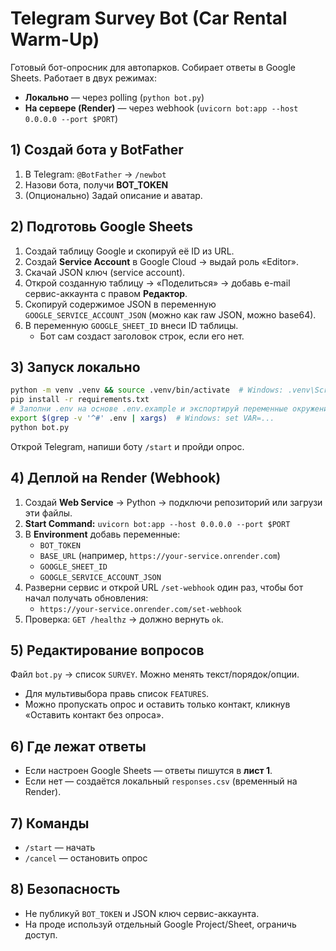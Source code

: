 # Telegram Survey Bot (Car Rental Warm-Up)

Готовый бот-опросник для автопарков. Собирает ответы в Google Sheets. Работает в двух режимах:
- **Локально** — через polling (`python bot.py`)
- **На сервере (Render)** — через webhook (`uvicorn bot:app --host 0.0.0.0 --port $PORT`)

## 1) Создай бота у BotFather
1. В Telegram: `@BotFather` → `/newbot`
2. Назови бота, получи **BOT_TOKEN**
3. (Опционально) Задай описание и аватар.

## 2) Подготовь Google Sheets
1. Создай таблицу Google и скопируй её ID из URL.
2. Создай **Service Account** в Google Cloud → выдай роль «Editor».
3. Скачай JSON ключ (service account).
4. Открой созданную таблицу → «Поделиться» → добавь e-mail сервис-аккаунта с правом **Редактор**.
5. Скопируй содержимое JSON в переменную `GOOGLE_SERVICE_ACCOUNT_JSON` (можно как raw JSON, можно base64).
6. В переменную `GOOGLE_SHEET_ID` внеси ID таблицы.
   - Бот сам создаст заголовок строк, если его нет.

## 3) Запуск локально
```bash
python -m venv .venv && source .venv/bin/activate  # Windows: .venv\Scripts\activate
pip install -r requirements.txt
# Заполни .env на основе .env.example и экспортируй переменные окружения
export $(grep -v '^#' .env | xargs)  # Windows: set VAR=...
python bot.py
```
Открой Telegram, напиши боту `/start` и пройди опрос.

## 4) Деплой на Render (Webhook)
1. Создай **Web Service** → Python → подключи репозиторий или загрузи эти файлы.
2. **Start Command:** `uvicorn bot:app --host 0.0.0.0 --port $PORT`
3. В **Environment** добавь переменные:
   - `BOT_TOKEN`
   - `BASE_URL` (например, `https://your-service.onrender.com`)
   - `GOOGLE_SHEET_ID`
   - `GOOGLE_SERVICE_ACCOUNT_JSON`
4. Разверни сервис и открой URL `/set-webhook` один раз, чтобы бот начал получать обновления:
   - `https://your-service.onrender.com/set-webhook`
5. Проверка: `GET /healthz` → должно вернуть `ok`.

## 5) Редактирование вопросов
Файл `bot.py` → список `SURVEY`. Можно менять текст/порядок/опции.
- Для мультивыбора правь список `FEATURES`.
- Можно пропускать опрос и оставить только контакт, кликнув «Оставить контакт без опроса».

## 6) Где лежат ответы
- Если настроен Google Sheets — ответы пишутся в **лист 1**.
- Если нет — создаётся локальный `responses.csv` (временный на Render).

## 7) Команды
- `/start` — начать
- `/cancel` — остановить опрос

## 8) Безопасность
- Не публикуй `BOT_TOKEN` и JSON ключ сервис-аккаунта.
- На проде используй отдельный Google Project/Sheet, ограничь доступ.

